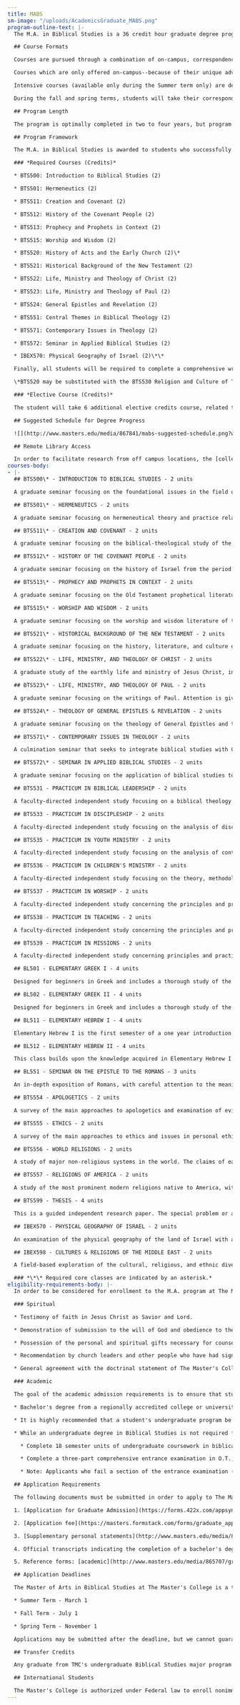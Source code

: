 ```yaml
---
title: MABS
sm-image: "/uploads/AcademicsGraduate_MABS.png"
program-outline-text: |-
  The M.A. in Biblical Studies is a 36 credit hour graduate degree program, designed to allow students to pursue in-depth training in Biblical Studies.

  ## Course Formats

  Courses are pursued through a combination of on-campus, correspondence, and travel-study courses. The program is designed to give students maximum flexibility in progressing through the degree while also strategically offering instruction in the format best suited for effective educational training. With these available formats, the entire degree may be earned without relocating to Southern California.

  Courses which are only offered on-campus--because of their unique advantage in a traditional classroom setting--are pursued through our intensive courses (courses which meet intensively for 1 week on campus in July and from a distance the rest of the term--formerly known as our "Summer Intensive Program"). Twenty four (24) units must be completed on campus. The remaining 12 units are completed by correspondence or travel-study format.

  Intensive courses (available only during the Summer term only) are designed to serve those in various parts of the world who are entrenched in their current ministries and without the ability to relocate to Southern California. These summer term courses extend from May to August, but intensive lectures and classroom dialogue are conducted in a single week period always scheduled during the last two weeks of July. Preparatory and follow-up studies surround the intensive week. Students are encouraged to take four courses each summer (which include two weeks of intensive class meetings) in order to complete the on-campus requirement in 2 1/2 years.

  During the fall and spring terms, students will take their correspondence courses or travel-study courses.

  ## Program Length

  The program is optimally completed in two to four years, but program length may depend on the student's own schedule and external commitments. Typically, students complete their course work in a three to four year period. The degree *must *be completed within six years of enrollment.

  ## Program Framework

  The M.A. in Biblical Studies is awarded to students who successfully fulfill the requirements of the following courses.

  ### *Required Courses (Credits)*

  * BTS500: Introduction to Biblical Studies (2)

  * BTS501: Hermeneutics (2)

  * BTS511: Creation and Covenant (2)

  * BTS512: History of the Covenant People (2)

  * BTS513: Prophecy and Prophets in Context (2)

  * BTS515: Worship and Wisdom (2)

  * BTS520: History of Acts and the Early Church (2)\*

  * BTS521: Historical Background of the New Testament (2)

  * BTS522: Life, Ministry and Theology of Christ (2)

  * BTS523: Life, Ministry and Theology of Paul (2)

  * BTS524: General Epistles and Revelation (2)

  * BTS551: Central Themes in Biblical Theology (2)

  * BTS571: Contemporary Issues in Theology (2)

  * BTS572: Seminar in Applied Biblical Studies (2)

  * IBEX570: Physical Geography of Israel (2)\*\*

  Finally, all students will be required to complete a comprehensive written examination which will evaluate the student's depth of biblical and theological knowledge and mastery of MABS program learning outcomes.

  \*BTS520 may be substituted with the BTS530 Religion and Culture of Turkey and Greece correspondence course. \*\*IBEX570 may be substituted with the BTS510 Land of the Bible online course.

  ### *Elective Course (Credits)*

  The student will take 6 additional elective credits course, related to his specific research or ministry interests.

  ## Suggested Schedule for Degree Progress

  ![](http://www.masters.edu/media/867841/mabs-suggested-schedule.png?width=438.07339449541286&height=500)

  ## Remote Library Access

  In order to facilitate research from off campus locations, the [college library](http://www.masters.edu/academics/graduate/degree-programs/mabs/program-outline/#) provides remote access to many of The Master's College's online databases. This access allows the student to [search the available databases](http://www.masters.edu/academics/graduate/degree-programs/mabs/program-outline/#) from any computer off campus that has an Internet connection. Currently, The Master's College has over 20 databases available with remote access. Students are welcome to [contact the library](http://www.masters.edu/academics/graduate/degree-programs/mabs/program-outline/#) directly if they need help with their research needs.
courses-body:
- |-
  ## BTS500\* - INTRODUCTION TO BIBLICAL STUDIES - 2 units

  A graduate seminar focusing on the foundational issues in the field of Biblical Studies. Seminar topics include inspiration, origin, authority, canonicity, transmission, and translation. Students will be exposed to the assumptions of critical scholarship related to the Bible and an evangelical response to those assumptions. Issues of special introduction to selected portions of the Old and New Testaments will be treated with particular attention to the conclusions of modern "higher criticism."\*\*

  ## BTS501\* - HERMENEUTICS - 2 units

  A graduate seminar focusing on hermeneutical theory and practice related to the biblical text. Attention is given to the philosophical and literary foundations that describe relationship between author, text, and reader; the interpretive methodologies that are applied to various Scriptural genres; and the application of interpretive theory to specific passages of Scripture.

  ## BTS511\* - CREATION AND COVENANT - 2 units

  A graduate seminar focusing on the biblical-theological study of the Pentateuch. Emphasis will be given to the foundational themes of creation and covenant as essential to biblical theology; the exploration of critical issues of authorship and composition, the discussion of interpretive options for crucial passages, and the formative influence of creation on the current public debate on origins and age of the earth.

  ## BTS512\* - HISTORY OF THE COVENANT PEOPLE - 2 units

  A graduate seminar focusing on the history of Israel from the period of the patriarchs through the Babylonian exile. Emphasis will be given to placing the history of Israel against the backdrop of the ancient Near East, from the perspective that God used the nations surrounding Israel to accomplish His purposes for her and orchestrated world history around her. Further attention will be given to the historical method and historiography concerning ancient Israel. The current public debate on the status and legitimacy of modern Israel will also be considered.

  ## BTS513\* - PROPHECY AND PROPHETS IN CONTEXT - 2 units

  A graduate seminar focusing on the Old Testament prophetical literature with attention given to historical backgrounds and context, internal message, theological themes, and issues of criticism.

  ## BTS515\* - WORSHIP AND WISDOM - 2 units

  A graduate seminar focusing on the worship and wisdom literature of the Old Testament and its application to the contemporary church and the sanctification of every believer. Issues like the problem of pain, the value of worship, and the reason the wicked prosper will be addressed. The student will learn to seek answers to life in the true worship of God and in the wisdom of God provided in these books.

  ## BTS521\* - HISTORICAL BACKGROUND OF THE NEW TESTAMENT - 2 units

  A graduate seminar focusing on the history, literature, and culture of the Inter-testamental period through the first century A.D.

  ## BTS522\* - LIFE, MINISTRY, AND THEOLOGY OF CHRIST - 2 units

  A graduate study of the earthly life and ministry of Jesus Christ, including His role as Messiah and as Son of God. Special attention will be given to the Jewish historical and cultural background of His life, the implications of His true humanity, and the modern alternative theories about the facts and meaning of His life.

  ## BTS523\* - LIFE, MINISTRY, AND THEOLOGY OF PAUL - 2 units

  A graduate seminar focusing on the writings of Paul. Attention is given to historical and cultural settings, messages, theological themes, and analysis of selected passages.

  ## BTS524\* - THEOLOGY OF GENERAL EPISTLES & REVELATION - 2 units

  A graduate seminar focusing on the theology of General Epistles and the Revelation. Emphasis will be placed on critical issues relating to authorship, acceptance into the canon, historical settings, messages, theological themes, and interpretive problems. Special emphasis will be placed on the high priesthood of Jesus Christ as seen in Hebrews and the eschatology of 2 Peter 3 and the Book of Revelation.

  ## BTS571\* - CONTEMPORARY ISSUES IN THEOLOGY - 2 units

  A culmination seminar that seeks to integrate biblical studies with Christian faith and ministry. Students will use an evangelical theological method to address contemporary trends and emphases in theology confronting the contemporary Christian church. Students will be exposed to a wide diversity of theological literature and perspectives within and beyond the evangelical spectrum.

  ## BTS572\* - SEMINAR IN APPLIED BIBLICAL STUDIES - 2 units

  A graduate seminar focusing on the application of biblical studies to the life of the believer. Attention will be given to the priority of Christ-likeness, the process by which this occurs in the life of the believer, and the role of discipling towards this objective. The uniqueness of the biblical process of change will also be addressed.

  ## BTS531 - PRACTICUM IN BIBLICAL LEADERSHIP - 2 units

  A faculty-directed independent study focusing on a biblical theology and philosophy of leadership. Attention will be given to examples of leaders in the Bible and an examination of the concept of spiritual leadership. Students will be expected to articulate a philosophy of leadership and provide evidence of applying that philosophy in a specific facet of their own ministry.

  ## BTS533 - PRACTICUM IN DISCIPLESHIP - 2 units

  A faculty-directed independent study focusing on the analysis of discipleship models and the application of Scriptural principles in the discipleship process.

  ## BTS535 - PRACTICUM IN YOUTH MINISTRY - 2 units

  A faculty-directed independent study focusing on the analysis of contemporary youth culture and ministry. Emphasis will be given to finding biblical solutions to the needs and challenges of contemporary youth culture.

  ## BTS536 - PRACTICUM IN CHILDREN'S MINISTRY - 2 units

  A faculty-directed independent study focusing on the theory, methodology and practice of Biblically-based Christian education to children. Attention will be given to the preparation and teaching of Bible lessons that are age and culture appropriate; the recruitment, training and supervision of volunteer teachers; the development and administration of ministry programs; and the assessment of curricula. The student will be involved in a supervised and evaluated ministry project as part of the course.

  ## BTS537 - PRACTICUM IN WORSHIP - 2 units

  A faculty-directed independent study concerning the principles and practices of worship. Attention will be given to a biblical definition of worship, biblical paradigms of worship, styles of worship, leading in worship, hymnody and hymnology, and current issues in worship.

  ## BTS538 - PRACTICUM IN TEACHING - 2 units

  A faculty-directed independent study concerning the principles and practices of effective teaching. Emphasis will be placed on teaching technique, the learning process, and basic curricular design.

  ## BTS539 - PRACTICUM IN MISSIONS - 2 units

  A faculty-directed independent study concerning principles and practices of Biblically-based mission work. Emphasis will be placed on evaluating mission boards, the mission program of the local church, a survey of the biblical basis of missions, cross-cultural communication, mission strategy, the call and preparation of the missionary, and the role of sending organizations. Some consideration will also be given to one or more contemporary issues, such as urban ministries, student ministries, and creative access to closed countries.

  ## BL501 - ELEMENTARY GREEK I - 4 units

  Designed for beginners in Greek and includes a thorough study of the pronunciation and acquisition of a working vocabulary; exercises in translation from Greek to English as well as from English to Greek. Translation of selected passages of the Greek New Testament.

  ## BL502 - ELEMENTARY GREEK II - 4 units

  Designed for beginners in Greek and includes a thorough study of the pronunciation and acquisition of a working vocabulary; exercises in translation from Greek to English as well as from English to Greek. Translation of selected passages of the Greek New Testament.

  ## BL511 - ELEMENTARY HEBREW I - 4 units

  Elementary Hebrew I is the first semester of a one year introduction to Biblical Hebrew. Emphasis in the course is on accurate pronunciation, the recognition of noun and verb forms, the understanding of simple narrative syntax, vocabulary acquisition and translation of simple narrative texts.

  ## BL512 - ELEMENTARY HEBREW II - 4 units

  This class builds upon the knowledge acquired in Elementary Hebrew I and is offered as a D.S. for approved students. Please contact the Bible Office for more information.

  ## BL551 - SEMINAR ON THE EPISTLE TO THE ROMANS - 3 units

  An in-depth exposition of Romans, with careful attention to the meaning, implication, and application of the text.

  ## BTS554 - APOLOGETICS - 2 units

  A survey of the main approaches to apologetics and examination of evidences for the Christian faith from such fields as science, history, archaeology, and philosophy.

  ## BTS555 - ETHICS - 2 units

  A survey of the main approaches to ethics and issues in personal ethics, such as moral responsibility, decision making, honesty and conscience; and topics in special ethics such as war, abortion, euthanasia, genetic engineering, and church-state relations.

  ## BTS556 - WORLD RELIGIONS - 2 units

  A study of major non-religious systems in the world. The claims of each will be compared with the absolute Truth and adequacy of biblical faith.

  ## BTS557 - RELIGIONS OF AMERICA - 2 units

  A study of the most prominent modern religions native to America, with particular reference to their historical backgrounds and doctrinal positions.

  ## BTS599 - THESIS - 4 units

  This is a guided independent research paper. The special problem or area of investigation must be precisely stated in written form, pursued under faculty supervision, and approved by the chairman of the Biblical Studies Department. A fully documented research thesis of 100-120 pages in length is required for this course.

  ## IBEX570 - PHYSICAL GEOGRAPHY OF ISRAEL - 2 units

  An examination of the physical geography of the land of Israel with attention to regional structure, geology, and topography; with a view to the development of communication lines and settlement.

  ## IBEX598 - CULTURES & RELIGIONS OF THE MIDDLE EAST - 2 units

  A field-based exploration of the cultural, religious, and ethnic diversity of the land of Israel. Special attention is given to religious and cultural distinctives of the major ethnic communities and monotheistic religions of the region.

  ### *\*\* Required core classes are indicated by an asterisk.*
eligibility-requirements-body: |-
  In order to be considered for enrollment to the M.A. program at The Master's College, the following eligibility requirements must be met by the applicant. The administration and faculty of the College reserve the right to withdraw the privilege of enrollment or to place a student on probation if, after enrollment, the student proves to be lacking in these qualifications.

  ### Spiritual

  * Testimony of faith in Jesus Christ as Savior and Lord.

  * Demonstration of submission to the will of God and obedience to the Word of God.

  * Possession of the personal and spiritual gifts necessary for counseling and discipleship (deacon/deaconness qualified).

  * Recommendation by church leaders and other people who have had significant contact with the applicant.

  * General agreement with the doctrinal statement of The Master's College.

  ### Academic

  The goal of the academic admission requirements is to ensure that students who enter the program are a theological match with the College's doctrinal position, and that they have the academic capability and prerequisite preparation to successfully complete and benefit from the coursework they will be required to take.

  * Bachelor's degree from a regionally accredited college or university (official transcript required). The prospective student must have a cumulative grade point average of 3.0 or above on a 4.0 scale for all undergraduate work. The student will be expected to maintain a 3.0 average in the M.A. program, with no grade less than a C.

  * It is highly recommended that a student's undergraduate program be strong in a liberal arts emphasis, including courses in literature, history, and philosophy.

  * While an undergraduate degree in Biblical Studies is not required for entrance into this program, applicants will still be required to demonstrate a threshold level of biblical and theological knowledge in order to be admitted to the program. This requirement can be satisfied by either of the following:

    * Complete 18 semester units of undergraduate coursework in biblical studies with a GPA of at least 3.0 that includes at least 6 units of New Testament (N.T.), 6 units of Old Testament (O.T.), and 6 units of Christian Theology.

    * Complete a three-part comprehensive entrance examination in O.T., N.T., and Christian Theology to certify a level of theological knowledge necessary for graduate study. There is a $30 fee for the entrance exam.

    * Note: Applicants who fail a section of the entrance examination (N.T., O.T., or Christian Theology) may choose to retake that section of the exam or complete 6 units of undergraduate coursework with a minimum GPA of at least 3.0 in that subject area in order to be admitted to the program.

  ## Application Requirements

  The following documents must be submitted in order to apply to The Master's College:

  1. [Application for Graduate Admission](https://forms.422x.com/appsynthesis/applicationdata/includes/authentication/logon/logon_start.asp?PID=MastersGrad&AID=207350&EXT=1&EXTID=&REFERER=) (Online)

  2. [Application fee](https://masters.formstack.com/forms/graduate_application_fee_credit_card_processing) ($50)

  3. [Supplementary personal statements](http://www.masters.edu/media/865705/grad-supplemental-personal-statements-form.pdf)

  4. Official transcripts indicating the completion of a bachelor's degree from a regionally accredited college or university

  5. Reference forms: [academic](http://www.masters.edu/media/865707/grad-academic-reference-form.pdf), [pastoral](http://www.masters.edu/media/865706/grad-pastor-reference-update-form.pdf) (or other lay-leader), and [personal](http://www.masters.edu/media/865708/grad-personal-reference-form.pdf) (forms provided with application)

  ## Application Deadlines

  The Master of Arts in Biblical Studies at The Master's College is a three term program. The core courses are offered on the campus of The Master's College each summer during the last two full weeks of July. Twenty four (24) units must be completed on campus. The remaining 12 units are completed by correspondence or travel-study format. The application deadlines are:

  * Summer Term - March 1

  * Fall Term - July 1

  * Spring Term - November 1

  Applications may be submitted after the deadline, but we cannot guarantee that they will be given equal consideration with those submitted on time.

  ## Transfer Credits

  Any graduate from TMC's undergraduate Biblical Studies major program who has earned at least 36 credits of Bible will be allowed a maximum of six (6) credits of advanced standing in the program. A student transferring from another graduate program will be allowed credit for a maximum of six (6) credits for courses that correspond to those offered in the MABS program. Decisions regarding advanced standing and transfer credits are only determined through the transcript review step of the application process by the faculty chair of the MABS program in consultation with the Registrar.

  ## International Students

  The Master's College is authorized under Federal law to enroll nonimmigrant alien students. Students from abroad are welcome, provided they meet the admission requirements of the College. For applicants, for whom English is a second language, a minimum score of 100 is required on the TOEFL exam in order to be considered for admission. While all classroom instruction is conducted in English, the administration, faculty and staff attempt to be sensitive to the needs of our international students. As foreign students' legal needs are different from those of U.S. citizens, there are additional requirements. Foreign students are urged to contact the [Office of International Student Advancement](mailto:iso@masters.edu "Office of International Student Advancement") to obtain the appropriate information.
---
```


